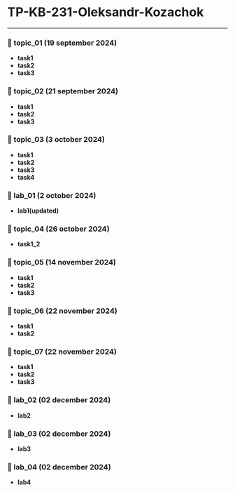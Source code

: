 # TP-KB-231-Oleksandr-Kozachok

---


### 📂 topic_01 (19 september 2024)
- **task1**
- **task2**
- **task3**

### 📂 topic_02 (21 september 2024)
- **task1**
- **task2**
- **task3**

### 📂 topic_03 (3 october 2024)
- **task1**
- **task2**
- **task3**
- **task4**

### 📂 lab_01 (2 october 2024)
- **lab1(updated)**

### 📂 topic_04 (26 october 2024)
- **task1_2**

### 📂 topic_05 (14 november 2024)
- **task1**
- **task2**
- **task3**

### 📂 topic_06 (22 november 2024)
- **task1**
- **task2**

### 📂 topic_07 (22 november 2024)
- **task1**
- **task2**
- **task3**

### 📂 lab_02 (02 december 2024)
- **lab2**

### 📂 lab_03 (02 december 2024)
- **lab3**

### 📂 lab_04 (02 december 2024)
- **lab4**

